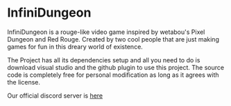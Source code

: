 # InfiniDungeon
InfiniDungeon is a rouge-like video game inspired by wetabou's Pixel Dungeon and Red Rouge. Created by two cool people that are just making games for fun in this dreary world of existence.

The Project has all its dependencies setup and all you need to do is download visual studio and the github plugin to use this project. The source code is completely free for personal modification as long as it agrees with the license.


Our official discord server is [here][1]

[1]: https://discord.gg/rsnUxV9 "discord server"
